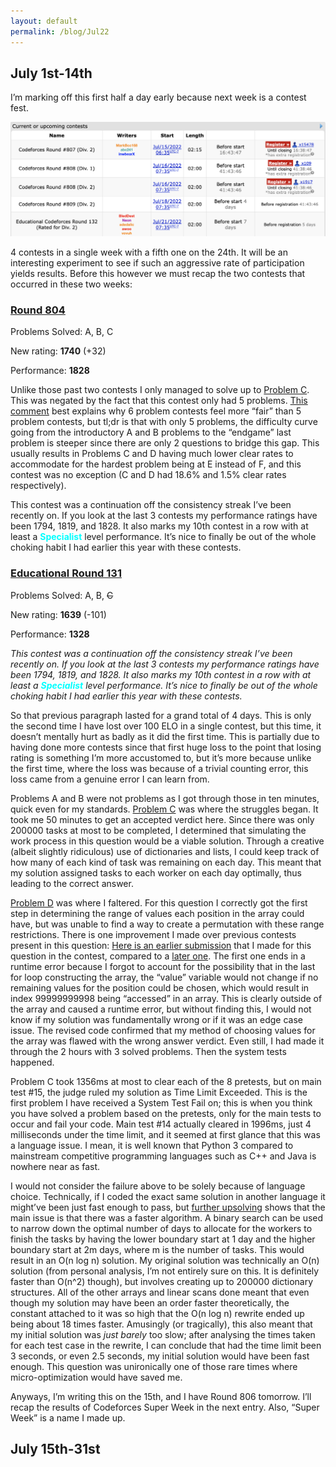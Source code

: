 ```yaml
---
layout: default
permalink: /blog/Jul22
---
```


## July 1st-14th

I’m marking off this first half a day early because next week is a contest fest. 

![4 contests in a week.](docs/assets/images/CodeforcesSuperWeek.png)

4 contests in a single week with a fifth one on the 24th. It will be an interesting experiment to see if such an aggressive rate of participation yields results. Before this however we must recap the two contests that occurred in these two weeks:

### [Round 804](https://codeforces.com/contest/1699)

Problems Solved: A, B, C

New rating: **1740** (+32)

Performance: **1828**

Unlike those past two contests I only managed to solve up to [Problem C](https://codeforces.com/contest/1699/problem/C). This was negated by the fact that this contest only had 5 problems. [This comment](https://codeforces.com/blog/entry/104316#comment-927069) best explains why 6 problem contests feel more “fair” than 5 problem contests, but tl;dr is that with only 5 problems, the difficulty curve going from the introductory A and B problems to the “endgame” last problem is steeper since there are only 2 questions to bridge this gap. This usually results in Problems C and D having much lower clear rates to accommodate for the hardest problem being at E instead of F, and this contest was no exception (C and D had 18.6% and 1.5% clear rates respectively). 

This contest was a continuation off the consistency streak I’ve been recently on. If you look at the last 3 contests my performance ratings have been 1794, 1819, and 1828. It also marks my 10th contest in a row with at least a <span style="color:cyan">**Specialist**</span> level performance. It’s nice to finally be out of the whole choking habit I had earlier this year with these contests.

### [Educational Round 131](https://codeforces.com/contest/1701)

Problems Solved: A, B, ~~C~~

New rating: **1639** (-101)

Performance: **1328**

*This contest was a continuation off the consistency streak I’ve been recently on. If you look at the last 3 contests my performance ratings have been 1794, 1819, and 1828. It also marks my 10th contest in a row with at least a <span style="color:cyan">**Specialist**</span> level performance. It’s nice to finally be out of the whole choking habit I had earlier this year with these contests.*

So that previous paragraph lasted for a grand total of 4 days. This is only the second time I have lost over 100 ELO in a single contest, but this time, it doesn’t mentally hurt as badly as it did the first time. This is partially due to having done more contests since that first huge loss to the point that losing rating is something I’m more accustomed to, but it’s more because unlike the first time, where the loss was because of a trivial counting error, this loss came from a genuine error I can learn from.

Problems A and B were not problems as I got through those in ten minutes, quick even for my standards. [Problem C](https://codeforces.com/contest/1701/problem/C) was where the struggles began. It took me 50 minutes to get an accepted verdict here. Since there was only 200000 tasks at most to be completed, I determined that simulating the work process in this question would be a viable solution. Through a creative (albeit slightly ridiculous) use of dictionaries and lists, I could keep track of how many of each kind of task was remaining on each day. This meant that my solution assigned tasks to each worker on each day optimally, thus leading to the correct answer. 

[Problem D](https://codeforces.com/contest/1701/problem/D) was where I faltered. For this question I correctly got the first step in determining the range of values each position in the array could have, but was unable to find a way to create a permutation with these range restrictions. There is one improvement I made over previous contests present in this question: [Here is an earlier submission](https://codeforces.com/contest/1701/submission/163295242) that I made for this question in the contest, compared to a [later one](https://codeforces.com/contest/1701/submission/163299236). The first one ends in a runtime error because I forgot to account for the possibility that in the last for loop constructing the array, the “value” variable would not change if no remaining values for the position could be chosen, which would result in index 99999999998 being “accessed” in an array. This is clearly outside of the array and caused a runtime error, but without finding this, I would not know if my solution was fundamentally wrong or if it was an edge case issue. The revised code confirmed that my method of choosing values for the array was flawed with the wrong answer verdict. Even still, I had made it through the 2 hours with 3 solved problems. Then the system tests happened.

Problem C took 1356ms at most to clear each of the 8 pretests, but on main test #15, the judge ruled my solution as Time Limit Exceeded. This is the first problem I have received a System Test Fail on; this is when you think you have solved a problem based on the pretests, only for the main tests to occur and fail your code. Main test #14 actually cleared in 1996ms, just 4 milliseconds under the time limit, and it seemed at first glance that this was a language issue. I mean, it is well known that Python 3 compared to mainstream competitive programming languages such as C++ and Java is nowhere near as fast.

I would not consider the failure above to be solely because of language choice. Technically, if I coded the exact same solution in another language it might’ve been just fast enough to pass, but [further upsolving](https://codeforces.com/contest/1701/submission/164213557) shows that the main issue is that there was a faster algorithm. A binary search can be used to narrow down the optimal number of days to allocate for the workers to finish the tasks by having the lower boundary start at 1 day and the higher boundary start at 2m days, where m is the number of tasks. This would result in an O(n log n) solution. My original solution was technically an O(n) solution (from personal analysis, I’m not entirely sure on this. It is definitely faster than O(n^2) though), but involves creating up to 200000 dictionary structures. All of the other arrays and linear scans done meant that even though my solution may have been an order faster theoretically, the constant attached to it was so high that the O(n log n) rewrite ended up being about 18 times faster. Amusingly (or tragically), this also meant that my initial solution was *just barely* too slow; after analysing the times taken for each test case in the rewrite, I can conclude that had the time limit been 3 seconds, or even 2.5 seconds, my initial solution would have been fast enough. This question was unironically one of those rare times where micro-optimization would have saved me.

Anyways, I’m writing this on the 15th, and I have Round 806 tomorrow. I’ll recap the results of Codeforces Super Week in the next entry. Also, “Super Week” is a name I made up.



## July 15th-31st



